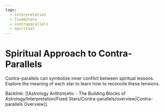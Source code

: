 ```yaml
---
tags:
  - interpretation
  - fixedstars
  - contraparallels
  - spiritual
---
```

# Spiritual Approach to Contra-Parallels

Contra-parallels can symbolize inner conflict between spiritual lessons. Explore the meaning of each star to learn how to reconcile these tensions.

Backlink: [[Astrology Arith(m)etic - The Building Blocks of Astrology/Interpretation/Fixed Stars/Contra-parallels/overview|Contra-parallels Overview]].
